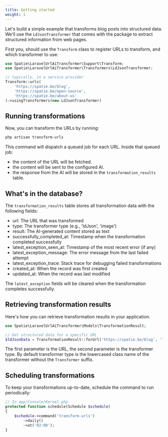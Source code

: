 ```yaml
---
title: Getting started
weight: 1
---
```


Let's build a simple example that transforms blog posts into structured data. We'll use the `LdJsonTransformer` that comes with the package to extract structured information from web pages.

First you, should use the `Transform` class to register URLs to transform, and which transformer to use:


```php
use Spatie\LaravelUrlAiTransformer\Support\Transform;
use Spatie\LaravelUrlAiTransformer\Transformers\LdJsonTransformer;

// typically, in a service provider
Transform::urls(
    'https://spatie.be/blog',
    'https://spatie.be/open-source',
    'https://spatie.be/about-us'
)->usingTransformers(new LdJsonTransformer)
```

## Running transformations

Now, you can transform the URLs by running:

```bash
php artisan transform-urls
```

This command will dispatch a queued job for each URL. Inside that queued job:

- the content of the URL will be fetched.
- the content will be sent to the configured AI.
- the response from the AI will be stored in the `transformation_results` table.

## What's in the database?

The `transformation_results` table stores all transformation data with the following fields:

- url: The URL that was transformed
- type: The transformer type (e.g., 'ldJson', 'image')
- result: The AI-generated content stored as text
- successfully_completed_at: Timestamp when the transformation completed successfully
- latest_exception_seen_at: Timestamp of the most recent error (if any)
- latest_exception_message: The error message from the last failed attempt
- latest_exception_trace: Stack trace for debugging failed transformations
- created_at: When the record was first created
- updated_at: When the record was last modified

The `latest_exception` fields will be cleared when the transformation completes successfully.

## Retrieving transformation results

Here's how you can retrieve transformation results in your application.

```php
use Spatie\LaravelUrlAiTransformer\Models\TransformationResult;

// Get structured data for a specific URL
$ldJsonData = TransformationResult::forUrl('https://spatie.be/blog', 'ldJson');
```

The first parameter is the URL, the second parameter is the transformer type. By default transformer type is the lowercased class name of the transformer without the `Transformer` suffix.

## Scheduling transformations

To keep your transformations up-to-date, schedule the command to run periodically:

```php
// In app/Console/Kernel.php
protected function schedule(Schedule $schedule)
{
    $schedule->command('transform-urls')
        ->daily()
        ->at('02:00');
}
```


